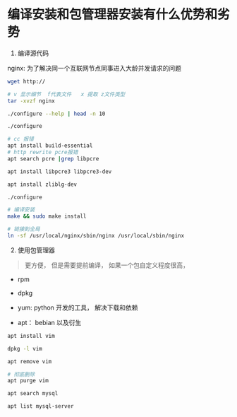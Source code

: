 # 编译安装和包管理器安装有什么优势和劣势

1. 编译源代码

  nginx: 为了解决同一个互联网节点同事进入大龄并发请求的问题

  ```bash
  wget http://

  # v 显示细节  f代表文件   x 提取 z文件类型
  tar -xvzf nginx

  ./configure --help | head -n 10

  ./configure

  # cc 报错
  apt install build-essential
  # http rewrite pcre报错
  apt search pcre |grep libpcre

  apt install libpcre3 libpcre3-dev

  apt install zliblg-dev

  ./configure

  # 编译安装
  make && sudo make install

  # 链接到全局
  ln -sf /usr/local/nginx/sbin/nginx /usr/local/sbin/nginx
  ```



2. 使用包管理器

> 更方便， 但是需要提前编译， 如果一个包自定义程度很高，

  * rpm

  * dpkg

  * yum: python 开发的工具， 解决下载和依赖

  * apt： bebian 以及衍生

  ```bash
  apt install vim

  dpkg -l vim

  apt remove vim 

  # 彻底删除
  apt purge vim 

  apt search mysql

  apt list mysql-server
  ```